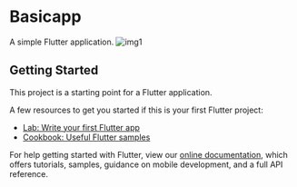 #   Basicapp

A simple Flutter application.
![img1](https://user-images.githubusercontent.com/47449986/116877121-25abdc00-ac3b-11eb-8d24-832eecef708e.jpeg)

## Getting Started

This project is a starting point for a Flutter application.

A few resources to get you started if this is your first Flutter project:

- [Lab: Write your first Flutter app](https://flutter.dev/docs/get-started/codelab)
- [Cookbook: Useful Flutter samples](https://flutter.dev/docs/cookbook) 

For help getting started with Flutter, view our
[online documentation](https://flutter.dev/docs), which offers tutorials,
samples, guidance on mobile development, and a full API reference.
